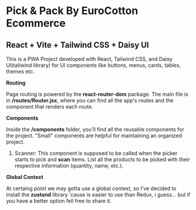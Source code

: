 # Pick & Pack By EuroCotton Ecommerce

## React + Vite + Tailwind CSS + Daisy UI

This is a PWA Project developed with React, Tailwind CSS, and Daisy UI(tailwind library) for UI components like buttons, menus, cards, tables, themes etc.

**Routing**

Page routing is powered by the **react-router-dom** package. The main file is in **/routes/Router.jsx**, where you can find all the app's routes and the component that renders each route.

**Components**

Inside the **/components** folder, you'll find all the reusable components for the project. "Small" components are helpful for maintaining an organized project.

1. Scanner: This component is supposed to be called when the picker starts to pick and **scan** items. List all the products to be picked with their respective information (quantity, name, etc.).

**Global Context**

At certaing point we may gotta use a global context, so I've decided to install the **zustand** library 'cause is easier to use than Redux, i guess...
but if you have a better option fell free to share it.

<!-- <small> _gits.sh file is used when there's a minimal change to be commited</small>. -->
